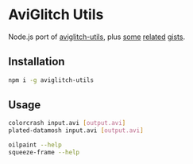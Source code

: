 # AviGlitch Utils

Node.js port of [aviglitch-utils](https://github.com/ucnv/aviglitch-utils), plus [some](https://gist.github.com/ucnv/586209)
[related](https://gist.github.com/ucnv/466869) [gists](https://gist.github.com/ucnv/772097).

## Installation

```sh
npm i -g aviglitch-utils
```

## Usage

```sh
colorcrash input.avi [output.avi]
plated-datamosh input.avi [output.avi]

oilpaint --help
squeeze-frame --help
```
